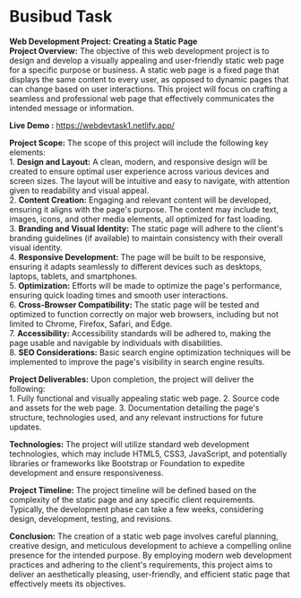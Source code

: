 # Busibud Task 
 **Web Development Project: Creating a Static Page**  
 **Project Overview:** 
              The objective of this web development project is to design and develop a visually appealing and user-friendly static web page for a specific purpose                or business. A static web page is a fixed page that displays the same content to every user, as opposed to dynamic pages that can change based on                   user interactions. This project will focus on crafting a seamless and professional web page that effectively communicates the intended message or                   information. 
              
  **Live Demo :** https://webdevtask1.netlify.app/
  
  **Project Scope:** The scope of this project will include the following key elements:  
              1. **Design and Layout:** 
                      A clean, modern, and responsive design will be created to ensure optimal user experience across various devices and screen sizes. The layout                        will be intuitive and easy to navigate, with attention given to readability and visual appeal.  
              2. **Content Creation:** 
                      Engaging and relevant content will be developed, ensuring it aligns with the page's purpose. The content may include text, images, icons, and                       other media elements, all optimized for fast loading.  
              3. **Branding and Visual Identity:** 
                      The static page will adhere to the client's branding guidelines (if available) to maintain consistency with their overall visual identity.  
              4. **Responsive Development:** 
                      The page will be built to be responsive, ensuring it adapts seamlessly to different devices such as desktops, laptops, tablets, and                                 smartphones.  
              5. **Optimization:** 
                      Efforts will be made to optimize the page's performance, ensuring quick loading times and smooth user interactions.  
              6. **Cross-Browser Compatibility:** 
                      The static page will be tested and optimized to function correctly on major web browsers, including but not limited to Chrome, Firefox,                             Safari, and Edge.  
              7. **Accessibility:** 
                      Accessibility standards will be adhered to, making the page usable and navigable by individuals with disabilities.  
              8. **SEO Considerations:** 
                      Basic search engine optimization techniques will be implemented to improve the page's visibility in search engine results. 
                      
 **Project Deliverables:** 
                    Upon completion, the project will deliver the following:  
                    1. Fully functional and visually appealing static web page. 
                    2. Source code and assets for the web page. 
                    3. Documentation detailing the page's structure, technologies used, and any relevant instructions for future updates.  
                    
  **Technologies:**
                       The project will utilize standard web development technologies, which may include HTML5, CSS3, JavaScript, and potentially libraries or                             frameworks like Bootstrap or Foundation to expedite development and ensure responsiveness.  
                       
  **Project Timeline:** 
                        The project timeline will be defined based on the complexity of the static page and any specific client requirements. Typically, the                                development phase can take a few weeks, considering design, development, testing, and revisions.  
                        
  **Conclusion:** 
                         The creation of a static web page involves careful planning, creative design, and meticulous development to achieve a compelling online                             presence for the intended purpose. By employing modern web development practices and adhering to the client's requirements, this project                            aims to deliver an aesthetically pleasing, user-friendly, and efficient static page that effectively meets its objectives.
